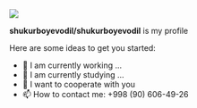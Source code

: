 <a href="https://git.io/typing-svg" rel="nofollow">
    <img src="https://camo.githubusercontent.com/74d76ff26cba976dbf4bf3aa989b00559858cefb56b35dad27c3aeafd8ea98f3/68747470733a2f2f726561646d652d747970696e672d7376672e6865726f6b756170702e636f6d2f3f6c696e65733d4865792b5468657265212bf09f918b3b49e280996d2b4142552b534149443b46756c6c737461636b2b456e67696e6565722b486572652bf09f9a803b4c6574e28099732b4275696c642b536f6d657468696e672b436f6f6c212663656e7465723d747275652673697a653d3330">
</a>



**shukurboyevodil/shukurboyevodil** is my profile

Here are some ideas to get you started:

- 🔭 I am currently working ...
- 🌱 I am currently studying ...
- 👯 I want to cooperate with you
- 📫 How to contact me: +998 (90) 606-49-26
